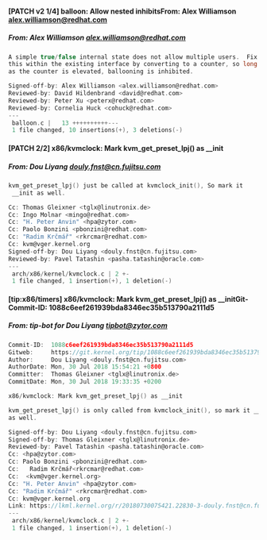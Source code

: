 #### [PATCH v2 1/4] balloon: Allow nested inhibitsFrom: Alex Williamson <alex.williamson@redhat.com>
##### From: Alex Williamson <alex.williamson@redhat.com>

```c
A simple true/false internal state does not allow multiple users.  Fix
this within the existing interface by converting to a counter, so long
as the counter is elevated, ballooning is inhibited.

Signed-off-by: Alex Williamson <alex.williamson@redhat.com>
Reviewed-by: David Hildenbrand <david@redhat.com>
Reviewed-by: Peter Xu <peterx@redhat.com>
Reviewed-by: Cornelia Huck <cohuck@redhat.com>
---
 balloon.c |   13 ++++++++++---
 1 file changed, 10 insertions(+), 3 deletions(-)

```
#### [PATCH 2/2] x86/kvmclock: Mark kvm_get_preset_lpj() as __init
##### From: Dou Liyang <douly.fnst@cn.fujitsu.com>

```c
kvm_get_preset_lpj() just be called at kvmclock_init(), So mark it
 __init as well.

Cc: Thomas Gleixner <tglx@linutronix.de>
Cc: Ingo Molnar <mingo@redhat.com>
Cc: "H. Peter Anvin" <hpa@zytor.com>
Cc: Paolo Bonzini <pbonzini@redhat.com>
Cc: "Radim Krčmář" <rkrcmar@redhat.com>
Cc: kvm@vger.kernel.org
Signed-off-by: Dou Liyang <douly.fnst@cn.fujitsu.com>
Reviewed-by: Pavel Tatashin <pasha.tatashin@oracle.com>
---
 arch/x86/kernel/kvmclock.c | 2 +-
 1 file changed, 1 insertion(+), 1 deletion(-)

```
#### [tip:x86/timers] x86/kvmclock: Mark kvm_get_preset_lpj() as __initGit-Commit-ID: 1088c6eef261939bda8346ec35b513790a2111d5
##### From: tip-bot for Dou Liyang <tipbot@zytor.com>

```c
Commit-ID:  1088c6eef261939bda8346ec35b513790a2111d5
Gitweb:     https://git.kernel.org/tip/1088c6eef261939bda8346ec35b513790a2111d5
Author:     Dou Liyang <douly.fnst@cn.fujitsu.com>
AuthorDate: Mon, 30 Jul 2018 15:54:21 +0800
Committer:  Thomas Gleixner <tglx@linutronix.de>
CommitDate: Mon, 30 Jul 2018 19:33:35 +0200

x86/kvmclock: Mark kvm_get_preset_lpj() as __init

kvm_get_preset_lpj() is only called from kvmclock_init(), so mark it __init
as well.

Signed-off-by: Dou Liyang <douly.fnst@cn.fujitsu.com>
Signed-off-by: Thomas Gleixner <tglx@linutronix.de>
Reviewed-by: Pavel Tatashin <pasha.tatashin@oracle.com>
Cc: <hpa@zytor.com>
Cc: Paolo Bonzini <pbonzini@redhat.com>
Cc:   Radim Krčmář<rkrcmar@redhat.com>
Cc:  <kvm@vger.kernel.org>
Cc: "H. Peter Anvin" <hpa@zytor.com>
Cc: "Radim Krčmář" <rkrcmar@redhat.com>
Cc: kvm@vger.kernel.org
Link: https://lkml.kernel.org/r/20180730075421.22830-3-douly.fnst@cn.fujitsu.com
---
 arch/x86/kernel/kvmclock.c | 2 +-
 1 file changed, 1 insertion(+), 1 deletion(-)

```
